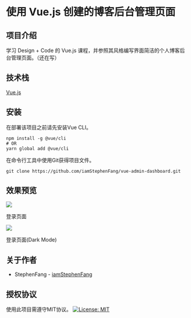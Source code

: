 # 使用 Vue.js 创建的博客后台管理页面

## 项目介绍

学习 Design + Code 的 Vue.js 课程，并参照其风格编写界面简洁的个人博客后台管理页面。（还在写）

## 技术栈

[Vue.js](https://github.com/vuejs/vue)

## 安装

在部署该项目之前请先安装Vue CLI。

```
npm install -g @vue/cli
# OR
yarn global add @vue/cli
```

在命令行工具中使用Git获得项目文件。

```
git clone https://github.com/iamStephenFang/vue-admin-dashboard.git
```

## 效果预览

![](https://s2.ax1x.com/2020/02/10/1IdAjf.png)

登录页面

![](https://s2.ax1x.com/2020/02/10/1IdK4s.png)

登录页面(Dark Mode)

## 关于作者
- StephenFang - [iamStephenFang](https://github.com/iamStephenFang)

## 授权协议
使用此项目需遵守MIT协议。
[![License: MIT](https://img.shields.io/badge/License-MIT-yellow.svg)](https://opensource.org/licenses/MIT)
